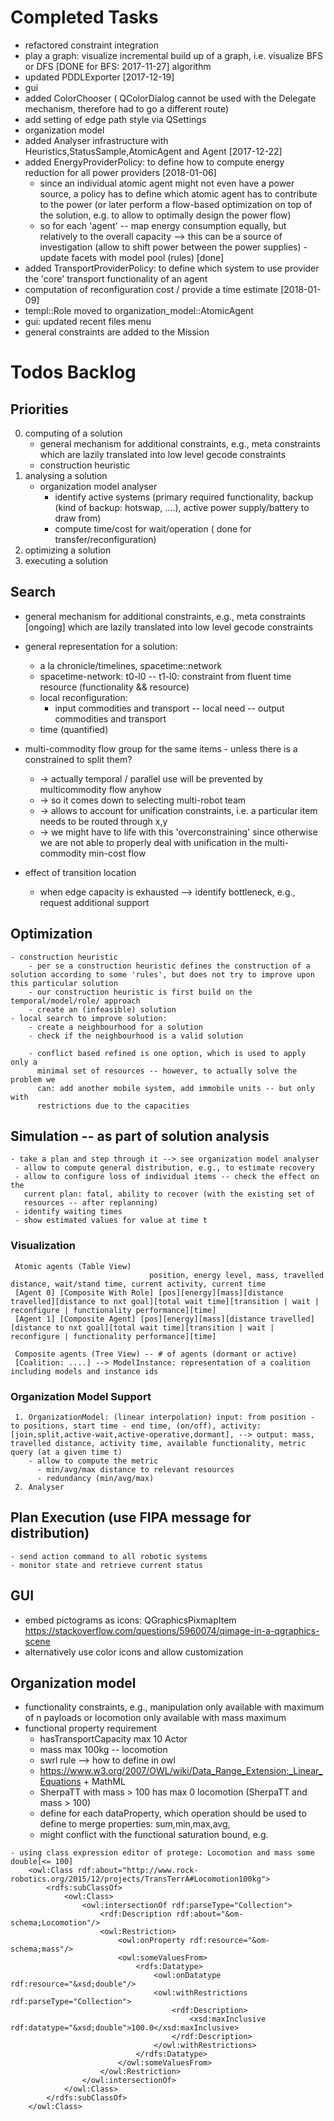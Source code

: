 # Completed Tasks
  - refactored constraint integration
  - play a graph: visualize incremental build up of a graph, i.e. visualize BFS
    or DFS [DONE for BFS: 2017-11-27]
    algorithm
  - updated PDDLExporter [2017-12-19]
  - gui
   - added ColorChooser ( QColorDialog cannot be used with the Delegate
    mechanism, therefore had to go a different route)
   - add setting of edge path style via QSettings
  - organization model
   - added Analyser infrastructure with Heuristics,StatusSample,AtomicAgent and
     Agent [2017-12-22]
   - added EnergyProviderPolicy: to define how to compute energy reduction for
     all power providers [2018-01-06]
      - since an individual atomic agent might not even have a power source, a
        policy has to define which atomic agent has to contribute to the power
        (or later perform a flow-based optimization on top of the solution, e.g.
        to allow to optimally design the power flow)
       - so for each 'agent' -- map energy consumption equally, but relatively to
         the overall capacity  --> this can be a source of investigation (allow
         to shift power between the power supplies)
    - update facets with model pool (rules) [done]
   - added TransportProviderPolicy: to define which system to use provider the
     'core' transport functionality of an agent
   - computation of reconfiguration cost / provide a time estimate [2018-01-09]
  - templ::Role moved to organization_model::AtomicAgent
  - gui: updated recent files menu
  - general constraints are added to the Mission

# Todos Backlog
## Priorities
 0. computing of a solution
    - general mechanism for additional constraints, e.g., meta constraints which are lazily translated into low level gecode constraints
    - construction heuristic
 0. analysing a solution
    - organization model analyser
       - identify active systems (primary required functionality, backup (kind of backup:
         hotswap, ....), active power supply/battery to draw from)
       - compute time/cost for wait/operation ( done for transfer/reconfiguration)
 0. optimizing a solution
 0. executing a solution

## Search
 - general mechanism for additional constraints, e.g., meta constraints
    [ongoing]
    which are lazily translated into low level gecode constraints

  - general representation for a solution:
    - a la chronicle/timelines, spacetime::network
     - spacetime-network: t0-l0 -- t1-l0: constraint from fluent time resource
       (functionality && resource)
    - local reconfiguration:
      - input commodities and transport -- local need -- output commodities and
        transport
    - time (quantified)

  - multi-commodity flow group for the same items - unless there is a
  constrained to split them?
    - -> actually temporal / parallel use will be prevented by multicommodity flow
  anyhow
    - -> so it comes down to selecting multi-robot team
    - -> allows to account for unification constraints, i.e. a particular item needs
  to be routed through x,y
    - -> we might have to life with this 'overconstraining' since otherwise we are
  not able to properly deal with unification in the multi-commodity min-cost
  flow

  - effect of transition location
    - when edge capacity is exhausted --> identify bottleneck, e.g., request additional support 

  
## Optimization
    - construction heuristic
        - per se a construction heuristic defines the construction of a solution according to some 'rules', but does not try to improve upon this particular solution
        - our construction heuristic is first build on the temporal/model/role/ approach
        - create an (infeasible) solution
    - local search to improve solution:
        - create a neighbourhood for a solution
        - check if the neighbourhood is a valid solution

        - conflict based refined is one option, which is used to apply only a
          minimal set of resources -- however, to actually solve the problem we
          can: add another mobile system, add immobile units -- but only with
          restrictions due to the capacities

## Simulation -- as part of solution analysis
    - take a plan and step through it --> see organization model analyser
     - allow to compute general distribution, e.g., to estimate recovery
     - allow to configure loss of individual items -- check the effect on the
       current plan: fatal, ability to recover (with the existing set of
       resources -- after replanning)
     - identify waiting times
     - show estimated values for value at time t
### Visualization
     Atomic agents (Table View)
                                   position, energy level, mass, travelled distance, wait/stand time, current activity, current time
     [Agent 0] [Composite With Role] [pos][energy][mass][distance travelled][distance to nxt goal][total wait time][transition | wait | reconfigure | functionality performance][time]
     [Agent 1] [Composite Agent] [pos][energy][mass][distance travelled][distance to nxt goal][total wait time][transition | wait | reconfigure | functionality performance][time]

     Composite agents (Tree View) -- # of agents (dormant or active)
     [Coalition: ....] --> ModelInstance: representation of a coalition including models and instance ids

### Organization Model Support
     1. OrganizationModel: (linear interpolation) input: from position - to positions, start time - end time, (on/off), activity: [join,split,active-wait,active-operative,dormant], --> output: mass, travelled distance, activity time, available functionality, metric query (at a given time t)
        - allow to compute the metric 
          - min/avg/max distance to relevant resources
          - redundancy (min/avg/max)
     2. Analyser

## Plan Execution (use FIPA message for distribution)
    - send action command to all robotic systems
    - monitor state and retrieve current status

## GUI 
 - embed pictograms as icons: QGraphicsPixmapItem
    https://stackoverflow.com/questions/5960074/qimage-in-a-qgraphics-scene
 - alternatively use color icons and allow customization

## Organization model
   - functionality constraints, e.g., manipulation only available with maximum
     of n payloads or locomotion only available with mass maximum 
   - functional property requirement
     - hasTransportCapacity max 10 Actor
     - mass max 100kg -- locomotion
     - swrl rule --> how to define in owl
     - https://www.w3.org/2007/OWL/wiki/Data_Range_Extension:_Linear_Equations +
       MathML
     - SherpaTT with mass > 100 has max 0 locomotion 
      (SherpaTT and mass > 100)
     - define for each dataProperty, which operation should be used to define to
       merge properties: sum,min,max,avg,
     - might conflict with the functional saturation bound, e.g.

    - using class expression editor of protege: Locomotion and mass some  double[<= 100]
        <owl:Class rdf:about="http://www.rock-robotics.org/2015/12/projects/TransTerrA#Locomotion100kg">
            <rdfs:subClassOf>
                <owl:Class>
                    <owl:intersectionOf rdf:parseType="Collection">
                        <rdf:Description rdf:about="&om-schema;Locomotion"/>
                        <owl:Restriction>
                            <owl:onProperty rdf:resource="&om-schema;mass"/>
                            <owl:someValuesFrom>
                                <rdfs:Datatype>
                                    <owl:onDatatype rdf:resource="&xsd;double"/>
                                    <owl:withRestrictions rdf:parseType="Collection">
                                        <rdf:Description>
                                            <xsd:maxInclusive rdf:datatype="&xsd;double">100.0</xsd:maxInclusive>
                                        </rdf:Description>
                                    </owl:withRestrictions>
                                </rdfs:Datatype>
                            </owl:someValuesFrom>
                        </owl:Restriction>
                    </owl:intersectionOf>
                </owl:Class>
            </rdfs:subClassOf>
        </owl:Class>

     


